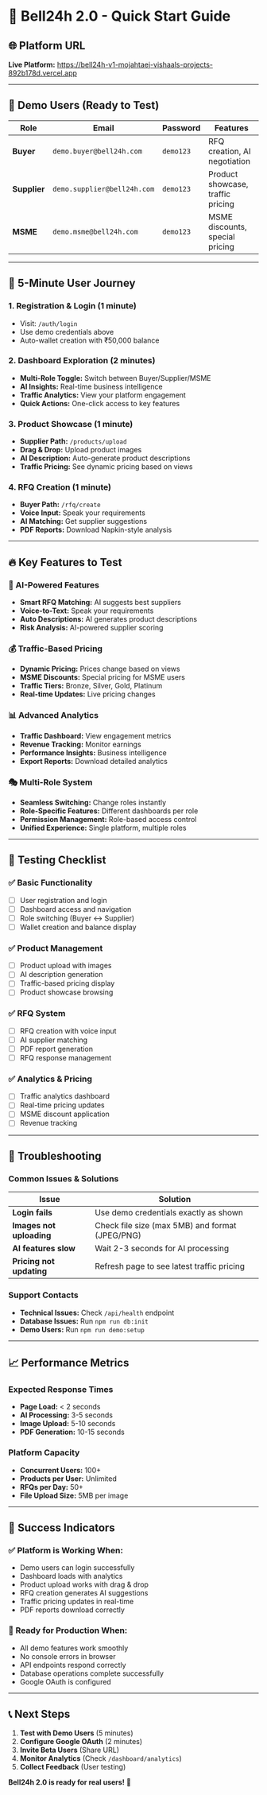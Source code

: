# 🚀 Bell24h 2.0 - Quick Start Guide

## 🌐 **Platform URL**

**Live Platform:** https://bell24h-v1-mojahtaej-vishaals-projects-892b178d.vercel.app

---

## 👥 **Demo Users (Ready to Test)**

| **Role**     | **Email**                   | **Password** | **Features**                      |
| ------------ | --------------------------- | ------------ | --------------------------------- |
| **Buyer**    | `demo.buyer@bell24h.com`    | `demo123`    | RFQ creation, AI negotiation      |
| **Supplier** | `demo.supplier@bell24h.com` | `demo123`    | Product showcase, traffic pricing |
| **MSME**     | `demo.msme@bell24h.com`     | `demo123`    | MSME discounts, special pricing   |

---

## 🎯 **5-Minute User Journey**

### **1. Registration & Login** (1 minute)

- Visit: `/auth/login`
- Use demo credentials above
- Auto-wallet creation with ₹50,000 balance

### **2. Dashboard Exploration** (2 minutes)

- **Multi-Role Toggle:** Switch between Buyer/Supplier/MSME
- **AI Insights:** Real-time business intelligence
- **Traffic Analytics:** View your platform engagement
- **Quick Actions:** One-click access to key features

### **3. Product Showcase** (1 minute)

- **Supplier Path:** `/products/upload`
- **Drag & Drop:** Upload product images
- **AI Description:** Auto-generate product descriptions
- **Traffic Pricing:** See dynamic pricing based on views

### **4. RFQ Creation** (1 minute)

- **Buyer Path:** `/rfq/create`
- **Voice Input:** Speak your requirements
- **AI Matching:** Get supplier suggestions
- **PDF Reports:** Download Napkin-style analysis

---

## 🔥 **Key Features to Test**

### **🤖 AI-Powered Features**

- **Smart RFQ Matching:** AI suggests best suppliers
- **Voice-to-Text:** Speak your requirements
- **Auto Descriptions:** AI generates product descriptions
- **Risk Analysis:** AI-powered supplier scoring

### **💰 Traffic-Based Pricing**

- **Dynamic Pricing:** Prices change based on views
- **MSME Discounts:** Special pricing for MSME users
- **Traffic Tiers:** Bronze, Silver, Gold, Platinum
- **Real-time Updates:** Live pricing changes

### **📊 Advanced Analytics**

- **Traffic Dashboard:** View engagement metrics
- **Revenue Tracking:** Monitor earnings
- **Performance Insights:** Business intelligence
- **Export Reports:** Download detailed analytics

### **🎭 Multi-Role System**

- **Seamless Switching:** Change roles instantly
- **Role-Specific Features:** Different dashboards per role
- **Permission Management:** Role-based access control
- **Unified Experience:** Single platform, multiple roles

---

## 🧪 **Testing Checklist**

### **✅ Basic Functionality**

- [ ] User registration and login
- [ ] Dashboard access and navigation
- [ ] Role switching (Buyer ↔ Supplier)
- [ ] Wallet creation and balance display

### **✅ Product Management**

- [ ] Product upload with images
- [ ] AI description generation
- [ ] Traffic-based pricing display
- [ ] Product showcase browsing

### **✅ RFQ System**

- [ ] RFQ creation with voice input
- [ ] AI supplier matching
- [ ] PDF report generation
- [ ] RFQ response management

### **✅ Analytics & Pricing**

- [ ] Traffic analytics dashboard
- [ ] Real-time pricing updates
- [ ] MSME discount application
- [ ] Revenue tracking

---

## 🚨 **Troubleshooting**

### **Common Issues & Solutions**

| **Issue**                | **Solution**                                    |
| ------------------------ | ----------------------------------------------- |
| **Login fails**          | Use demo credentials exactly as shown           |
| **Images not uploading** | Check file size (max 5MB) and format (JPEG/PNG) |
| **AI features slow**     | Wait 2-3 seconds for AI processing              |
| **Pricing not updating** | Refresh page to see latest traffic pricing      |

### **Support Contacts**

- **Technical Issues:** Check `/api/health` endpoint
- **Database Issues:** Run `npm run db:init`
- **Demo Users:** Run `npm run demo:setup`

---

## 📈 **Performance Metrics**

### **Expected Response Times**

- **Page Load:** < 2 seconds
- **AI Processing:** 3-5 seconds
- **Image Upload:** 5-10 seconds
- **PDF Generation:** 10-15 seconds

### **Platform Capacity**

- **Concurrent Users:** 100+
- **Products per User:** Unlimited
- **RFQs per Day:** 50+
- **File Upload Size:** 5MB per image

---

## 🎉 **Success Indicators**

### **✅ Platform is Working When:**

- Demo users can login successfully
- Dashboard loads with analytics
- Product upload works with drag & drop
- RFQ creation generates AI suggestions
- Traffic pricing updates in real-time
- PDF reports download correctly

### **🚀 Ready for Production When:**

- All demo features work smoothly
- No console errors in browser
- API endpoints respond correctly
- Database operations complete successfully
- Google OAuth is configured

---

## 📞 **Next Steps**

1. **Test with Demo Users** (5 minutes)
2. **Configure Google OAuth** (2 minutes)
3. **Invite Beta Users** (Share URL)
4. **Monitor Analytics** (Check `/dashboard/analytics`)
5. **Collect Feedback** (User testing)

**Bell24h 2.0 is ready for real users!** 🎯
